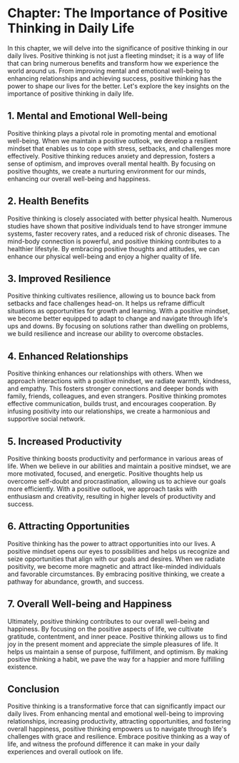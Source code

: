 Chapter: The Importance of Positive Thinking in Daily Life
==========================================================

In this chapter, we will delve into the significance of positive thinking in our daily lives. Positive thinking is not just a fleeting mindset; it is a way of life that can bring numerous benefits and transform how we experience the world around us. From improving mental and emotional well-being to enhancing relationships and achieving success, positive thinking has the power to shape our lives for the better. Let's explore the key insights on the importance of positive thinking in daily life.

**1. Mental and Emotional Well-being**
--------------------------------------

Positive thinking plays a pivotal role in promoting mental and emotional well-being. When we maintain a positive outlook, we develop a resilient mindset that enables us to cope with stress, setbacks, and challenges more effectively. Positive thinking reduces anxiety and depression, fosters a sense of optimism, and improves overall mental health. By focusing on positive thoughts, we create a nurturing environment for our minds, enhancing our overall well-being and happiness.

**2. Health Benefits**
----------------------

Positive thinking is closely associated with better physical health. Numerous studies have shown that positive individuals tend to have stronger immune systems, faster recovery rates, and a reduced risk of chronic diseases. The mind-body connection is powerful, and positive thinking contributes to a healthier lifestyle. By embracing positive thoughts and attitudes, we can enhance our physical well-being and enjoy a higher quality of life.

**3. Improved Resilience**
--------------------------

Positive thinking cultivates resilience, allowing us to bounce back from setbacks and face challenges head-on. It helps us reframe difficult situations as opportunities for growth and learning. With a positive mindset, we become better equipped to adapt to change and navigate through life's ups and downs. By focusing on solutions rather than dwelling on problems, we build resilience and increase our ability to overcome obstacles.

**4. Enhanced Relationships**
-----------------------------

Positive thinking enhances our relationships with others. When we approach interactions with a positive mindset, we radiate warmth, kindness, and empathy. This fosters stronger connections and deeper bonds with family, friends, colleagues, and even strangers. Positive thinking promotes effective communication, builds trust, and encourages cooperation. By infusing positivity into our relationships, we create a harmonious and supportive social network.

**5. Increased Productivity**
-----------------------------

Positive thinking boosts productivity and performance in various areas of life. When we believe in our abilities and maintain a positive mindset, we are more motivated, focused, and energetic. Positive thoughts help us overcome self-doubt and procrastination, allowing us to achieve our goals more efficiently. With a positive outlook, we approach tasks with enthusiasm and creativity, resulting in higher levels of productivity and success.

**6. Attracting Opportunities**
-------------------------------

Positive thinking has the power to attract opportunities into our lives. A positive mindset opens our eyes to possibilities and helps us recognize and seize opportunities that align with our goals and desires. When we radiate positivity, we become more magnetic and attract like-minded individuals and favorable circumstances. By embracing positive thinking, we create a pathway for abundance, growth, and success.

**7. Overall Well-being and Happiness**
---------------------------------------

Ultimately, positive thinking contributes to our overall well-being and happiness. By focusing on the positive aspects of life, we cultivate gratitude, contentment, and inner peace. Positive thinking allows us to find joy in the present moment and appreciate the simple pleasures of life. It helps us maintain a sense of purpose, fulfillment, and optimism. By making positive thinking a habit, we pave the way for a happier and more fulfilling existence.

**Conclusion**
--------------

Positive thinking is a transformative force that can significantly impact our daily lives. From enhancing mental and emotional well-being to improving relationships, increasing productivity, attracting opportunities, and fostering overall happiness, positive thinking empowers us to navigate through life's challenges with grace and resilience. Embrace positive thinking as a way of life, and witness the profound difference it can make in your daily experiences and overall outlook on life.
